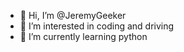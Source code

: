 - 👋 Hi, I’m @JeremyGeeker
- 👀 I’m interested in coding and driving
- 🌱 I’m currently learning python

<!---
JeremyGeeker/JeremyGeeker is a ✨ special ✨ repository because its `README.md` (this file) appears on your GitHub profile.
You can click the Preview link to take a look at your changes.
--->
